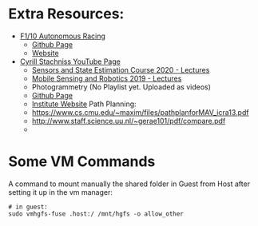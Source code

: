 # Extra Resources:
* [F1/10 Autonomous Racing](https://www.youtube.com/playlist?list=PL868twsx7OjddCq3az74hu6pVsuJJzXvP)
    * [Github Page](https://github.com/linklab-uva)
    * [Website](https://linklab-uva.github.io/autonomousracing/index.html#header2-1)
* [Cyrill Stachniss YouTube Page](https://www.youtube.com/channel/UCi1TC2fLRvgBQNe-T4dp8Eg)
    * [Sensors and State Estimation Course 2020 - Lectures](https://www.youtube.com/playlist?list=PLgnQpQtFTOGQh_J16IMwDlji18SWQ2PZ6)
    * [Mobile Sensing and Robotics 2019 - Lectures](https://www.youtube.com/playlist?list=PLgnQpQtFTOGQJXx-x0t23RmRbjp_yMb4v)
    * Photogrammetry (No Playlist yet. Uploaded as videos)
    * [Github Page](https://github.com/PRBonn)
    * [Institute Website](http://www.ipb.uni-bonn.de/)
Path Planning:
    * https://www.cs.cmu.edu/~maxim/files/pathplanforMAV_icra13.pdf
    * http://www.staff.science.uu.nl/~gerae101/pdf/compare.pdf
    * 


# Some VM Commands
A command to mount manually the shared folder in Guest from Host after setting it up in
the vm manager:

```
# in guest:
sudo vmhgfs-fuse .host:/ /mnt/hgfs -o allow_other
```